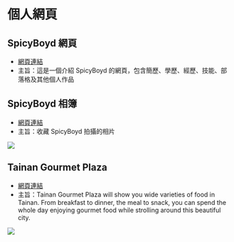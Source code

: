 # 個人網頁
## SpicyBoyd 網頁
* [網頁連結](https://spicyboyd.github.io/project1)
* 主旨：這是一個介紹 SpicyBoyd 的網頁，包含簡歷、學歷、經歷、技能、部落格及其他個人作品




## SpicyBoyd 相簿
* [網頁連結](https://spicyboyd.github.io/project2)
* 主旨：收藏 SpicyBoyd 拍攝的相片

![](https://i.imgur.com/h0Fco7C.jpg)


## Tainan Gourmet Plaza
* [網頁連結](https://spicyboyd.github.io/TainanGourmetPlaza)
* 主旨：Tainan Gourmet Plaza will show you wide varieties of food in Tainan. From breakfast to dinner, the meal to snack, you can spend the whole day enjoying gourmet food while strolling around this beautiful city.

![](https://i.imgur.com/EmNHJmG.jpg)
